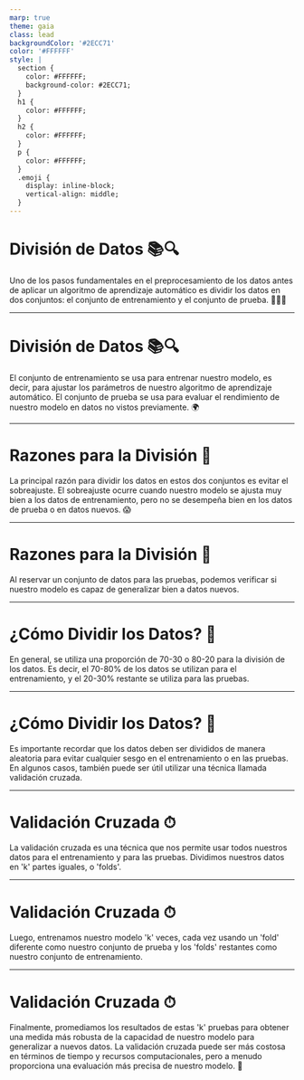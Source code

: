 ```yaml
---
marp: true
theme: gaia
class: lead
backgroundColor: '#2ECC71'
color: '#FFFFFF'
style: |
  section {
    color: #FFFFFF;
    background-color: #2ECC71;
  }
  h1 {
    color: #FFFFFF;
  }
  h2 {
    color: #FFFFFF;
  }
  p {
    color: #FFFFFF;
  }
  .emoji {
    display: inline-block;
    vertical-align: middle;
  }
---
```


# División de Datos 📚🔍
Uno de los pasos fundamentales en el preprocesamiento de los datos antes de aplicar un algoritmo de aprendizaje automático es dividir los datos en dos conjuntos: el conjunto de entrenamiento y el conjunto de prueba. 🏋️‍♂️🎯

---

# División de Datos 📚🔍
El conjunto de entrenamiento se usa para entrenar nuestro modelo, es decir, para ajustar los parámetros de nuestro algoritmo de aprendizaje automático. El conjunto de prueba se usa para evaluar el rendimiento de nuestro modelo en datos no vistos previamente. 🌍

---

# Razones para la División 🧐
La principal razón para dividir los datos en estos dos conjuntos es evitar el sobreajuste. El sobreajuste ocurre cuando nuestro modelo se ajusta muy bien a los datos de entrenamiento, pero no se desempeña bien en los datos de prueba o en datos nuevos. 😱

---

# Razones para la División 🧐
Al reservar un conjunto de datos para las pruebas, podemos verificar si nuestro modelo es capaz de generalizar bien a datos nuevos.

---

# ¿Cómo Dividir los Datos? 📏
En general, se utiliza una proporción de 70-30 o 80-20 para la división de los datos. Es decir, el 70-80% de los datos se utilizan para el entrenamiento, y el 20-30% restante se utiliza para las pruebas. 

---

# ¿Cómo Dividir los Datos? 📏
Es importante recordar que los datos deben ser divididos de manera aleatoria para evitar cualquier sesgo en el entrenamiento o en las pruebas. En algunos casos, también puede ser útil utilizar una técnica llamada validación cruzada.

---

# Validación Cruzada ⏱
La validación cruzada es una técnica que nos permite usar todos nuestros datos para el entrenamiento y para las pruebas. Dividimos nuestros datos en 'k' partes iguales, o 'folds'.

---

# Validación Cruzada ⏱
Luego, entrenamos nuestro modelo 'k' veces, cada vez usando un 'fold' diferente como nuestro conjunto de prueba y los 'folds' restantes como nuestro conjunto de entrenamiento. 

---

# Validación Cruzada ⏱
Finalmente, promediamos los resultados de estas 'k' pruebas para obtener una medida más robusta de la capacidad de nuestro modelo para generalizar a nuevos datos. La validación cruzada puede ser más costosa en términos de tiempo y recursos computacionales, pero a menudo proporciona una evaluación más precisa de nuestro modelo. 🔄
